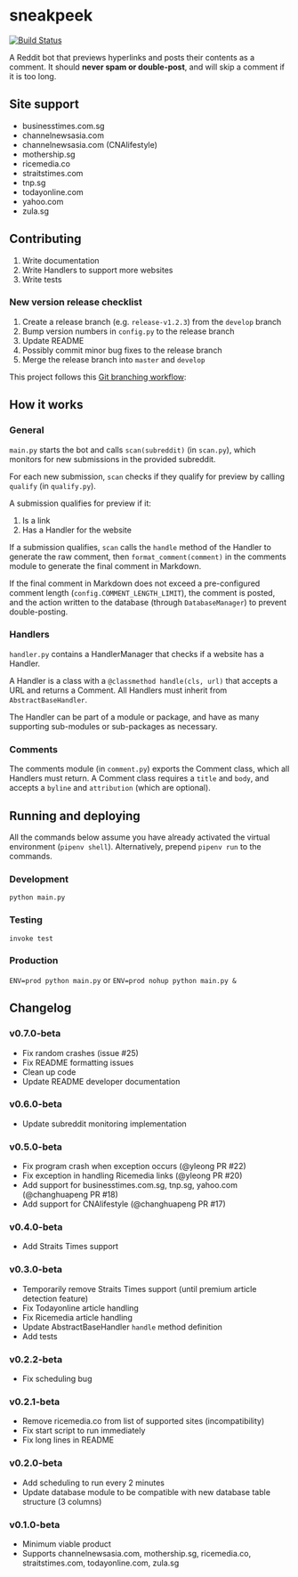 # sneakpeek

[![Build Status](https://travis-ci.com/fterh/sneakpeek.svg?branch=master)](https://travis-ci.com/fterh/sneakpeek)

A Reddit bot that previews hyperlinks and posts their contents as a comment.
It should **never spam or double-post**, and will skip a comment if it is
too long.

## Site support
* businesstimes.com.sg
* channelnewsasia.com
* channelnewsasia.com (CNAlifestyle)
* mothership.sg  
* ricemedia.co
* straitstimes.com
* tnp.sg
* todayonline.com
* yahoo.com
* zula.sg

## Contributing
1. Write documentation
2. Write Handlers to support more websites
3. Write tests

### New version release checklist
1. Create a release branch (e.g. `release-v1.2.3`) from the `develop` branch
2. Bump version numbers in `config.py` to the release branch
3. Update README
4. Possibly commit minor bug fixes to the release branch
5. Merge the release branch into `master` and `develop` 

This project follows this [Git branching workflow](https://nvie.com/posts/a-successful-git-branching-model/):

## How it works
### General
`main.py` starts the bot and calls `scan(subreddit)` (in `scan.py`), 
which monitors for new submissions in the provided subreddit.

For each new submission, `scan` checks if they qualify for preview 
by calling `qualify` (in `qualify.py`). 

A submission qualifies for preview if it:
1. Is a link
2. Has a Handler for the website

If a submission qualifies, `scan` calls the `handle` method of the Handler 
to generate the raw comment, then `format_comment(comment)` in the 
comments module to generate the final comment in Markdown.

If the final comment in Markdown does not exceed a pre-configured comment length
(`config.COMMENT_LENGTH_LIMIT`), the comment is posted, and the action written 
to the database (through `DatabaseManager`) to prevent double-posting.

### Handlers
`handler.py` contains a HandlerManager that checks if a website has a Handler. 

A Handler is a class with a `@classmethod handle(cls, url)` that accepts a URL 
and returns a Comment. All Handlers must inherit from `AbstractBaseHandler`. 

The Handler can be part of a module or package, and have as many supporting 
sub-modules or sub-packages as necessary.

### Comments
The comments module (in `comment.py`) exports the Comment class, 
which all Handlers must return. A Comment class requires a `title` and `body`, 
and accepts a `byline` and `attribution` (which are optional). 

## Running and deploying
All the commands below assume you have already activated the
virtual environment (`pipenv shell`). Alternatively, prepend `pipenv run` to
the commands.

### Development
`python main.py`

### Testing
`invoke test`

### Production
`ENV=prod python main.py` or `ENV=prod nohup python main.py &`

## Changelog
### v0.7.0-beta
* Fix random crashes (issue #25)
* Fix README formatting issues
* Clean up code
* Update README developer documentation

### v0.6.0-beta
* Update subreddit monitoring implementation
### v0.5.0-beta
* Fix program crash when exception occurs (@yleong PR #22)
* Fix exception in handling Ricemedia links (@yleong PR #20)
* Add support for businesstimes.com.sg, tnp.sg, yahoo.com (@changhuapeng PR #18)
* Add support for CNAlifestyle (@changhuapeng PR #17)
### v0.4.0-beta
* Add Straits Times support
### v0.3.0-beta
* Temporarily remove Straits Times support
(until premium article detection feature)
* Fix Todayonline article handling
* Fix Ricemedia article handling
* Update AbstractBaseHandler `handle` method definition
* Add tests

### v0.2.2-beta
* Fix scheduling bug

### v0.2.1-beta
* Remove ricemedia.co from list of supported sites (incompatibility)
* Fix start script to run immediately
* Fix long lines in README

### v0.2.0-beta
* Add scheduling to run every 2 minutes
* Update database module to be compatible with new database table structure
(3 columns)

### v0.1.0-beta
* Minimum viable product
* Supports channelnewsasia.com, mothership.sg, ricemedia.co, straitstimes.com, 
todayonline.com, zula.sg
